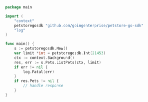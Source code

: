 <!-- Start SDK Example Usage [usage] -->
```go
package main

import (
	"context"
	petstoregosdk "github.com/goingenterprise/petstore-go-sdk"
	"log"
)

func main() {
	s := petstoregosdk.New()
	var limit *int = petstoregosdk.Int(21453)
	ctx := context.Background()
	res, err := s.Pets.ListPets(ctx, limit)
	if err != nil {
		log.Fatal(err)
	}
	if res.Pets != nil {
		// handle response
	}
}

```
<!-- End SDK Example Usage [usage] -->